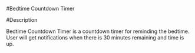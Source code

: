 #Bedtime Countdown Timer

#Description

Bedtime Countdown Timer is a countdown timer for reminding the bedtime. User will get notifications when there is 30 minutes remaining and time is up.












